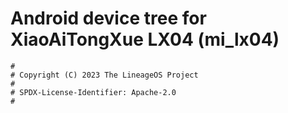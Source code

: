 # Android device tree for XiaoAiTongXue LX04 (mi_lx04)

```
#
# Copyright (C) 2023 The LineageOS Project
#
# SPDX-License-Identifier: Apache-2.0
#
```
